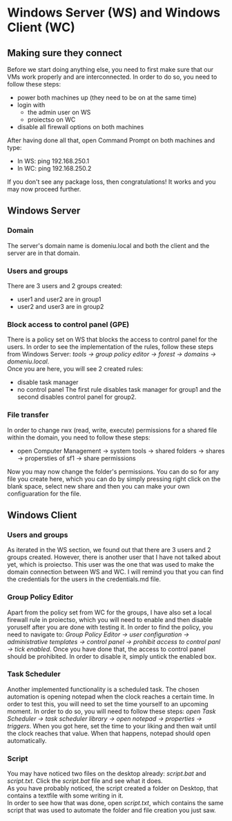 # Windows Server (WS) and Windows Client (WC)

## Making sure they connect
Before we start doing anything else, you need to first make sure that our VMs work properly and are interconnected. In order to do so, you need to follow these steps:
- power both machines up (they need to be on at the same time)
- login with
	- the admin user on WS
 	- proiectso on WC
- disable all firewall options on both machines

After having done all that, open Command Prompt on both machines and type:
- In WS: ping 192.168.250.1
- In WC: ping 192.168.250.2

If you don't see any package loss, then congratulations! It works and you may now proceed further.


## Windows Server

### Domain
The server's domain name is domeniu.local and both the client and the server are in that domain.

### Users and groups
There are 3 users and 2 groups created:
- user1 and user2 are in group1
- user2 and user3 are in group2

### Block access to control panel (GPE)
There is a policy set on WS that blocks the access to control panel for the users. In order to see the implementation of the rules, follow these steps from Windows Server: *tools -> group policy editor -> forest -> domains -> domeniu.local*. <br/>
Once you are here, you will see 2 created rules:
- disable task manager
- no control panel
The first rule disables task manager for group1 and the second disables control panel for group2.

### File transfer
In order to change rwx (read, write, execute) permissions for a shared file within the domain, you need to follow these steps: 
- open Computer Management -> system tools -> shared folders -> shares -> propersties of sf1 -> share permissions

Now you may now change the folder's permissions. You can do so for any file you create here, which you can do by simply pressing right click on the blank space, select new share and then you can make your own configuaration for the file.


## Windows Client
### Users and groups
As iterated in the WS section, we found out that there are 3 users and 2 groups created. However, there is another user that I have not talked about yet, which is proiectso. This user was the one that was used to make the domain connection between WS and WC. I will remind you that you can find the credentials for the users in the credentials.md file. 

### Group Policy Editor
Apart from the policy set from WC for the groups, I have also set a local firewall rule in proiectso, which you will need to enable and then disable yoruself after you are done with testing it. In order to find the policy, you need to navigate to: *Group Policy Editor -> user configuration -> administrative templates -> control panel -> prohibit access to control panl -> tick enabled*. Once you have done that, the access to control panel should be prohibited. In order to disable it, simply untick the enabled box.

### Task Scheduler
Another implemented functionality is a scheduled task. The chosen automation is opening notepad when the clock reaches a certain time. In order to test this, you will need to set the time yourself to an upcoming moment.
In order to do so, you will need to follow these steps: *open Task Scheduler -> task scheduler library -> open notepad -> properties -> triggers*. When you got here, set the time to your liking and then wait until the clock reaches that value. When that happens, notepad should open automatically.

### Script
You may have noticed two files on the desktop already: *script.bat* and *script.txt*. Click the *script.bat* file and see what it does. <br/>
As you have probably noticed, the script created a folder on Desktop, that contains a textfile with some writing in it. 
<br/>In order to see how that was done, open *script.txt*, which contains the same script that was used to automate the folder and file creation you just saw.
